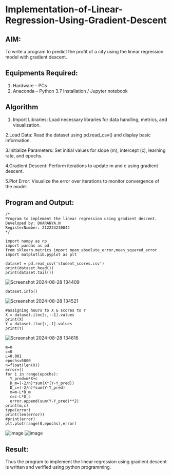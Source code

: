 # Implementation-of-Linear-Regression-Using-Gradient-Descent

## AIM:
To write a program to predict the profit of a city using the linear regression model with gradient descent.

## Equipments Required:
1. Hardware – PCs
2. Anaconda – Python 3.7 Installation / Jupyter notebook

## Algorithm
1. Import Libraries: Load necessary libraries for data handling, metrics, and visualization.

2.Load Data: Read the dataset using pd.read_csv() and display basic information.

3.Initialize Parameters: Set initial values for slope (m), intercept (c), learning rate, and epochs.

4.Gradient Descent: Perform iterations to update m and c using gradient descent.

5.Plot Error: Visualize the error over iterations to monitor convergence of the model.
 
## Program and Output:
```
/*
Program to implement the linear regression using gradient descent.
Developed by: DHARANYA.N
RegisterNumber: 212223230044
*/
```
```
import numpy as np
import pandas as pd
from sklearn.metrics import mean_absolute_error,mean_squared_error
import matplotlib.pyplot as plt
```
```
dataset = pd.read_csv('student_scores.csv')
print(dataset.head())
print(dataset.tail())
```
![Screenshot 2024-08-28 134409](https://github.com/user-attachments/assets/704028e3-e0da-4533-893d-254b5c0b3d2e)
```
dataset.info()
```
![Screenshot 2024-08-28 134521](https://github.com/user-attachments/assets/33a81b0b-ef77-4397-a30d-30da17009bb7)
```
#assigning hours to X & scores to Y
X = dataset.iloc[:,:-1].values
print(X)
Y = dataset.iloc[:,-1].values
print(Y)
```
![Screenshot 2024-08-28 134616](https://github.com/user-attachments/assets/0b814a08-cb70-4c11-8895-1894f5c1b56c)
```
m=0
c=0
L=0.001
epochs=5000
n=float(len(X))
error=[]
for i in range(epochs):
  Y_pred=m*X+c
  D_m=(-2/n)*sum(X*(Y-Y_pred))
  D_c=(-2/n)*sum(Y-Y_pred)
  m=m-L*D_m
  c=c-L*D_c
  error.append(sum(Y-Y_pred)**2)
print(m,c)
type(error)
print(len(error))
#print(error)
plt.plot(range(0,epochs),error)
```
![image](https://github.com/user-attachments/assets/95bc33f8-3b87-47e2-9523-65ae8d44094b)
![image](https://github.com/user-attachments/assets/5cff2066-be60-41e7-bf99-217ffc1ed0ac)




## Result:
Thus the program to implement the linear regression using gradient descent is written and verified using python programming.
